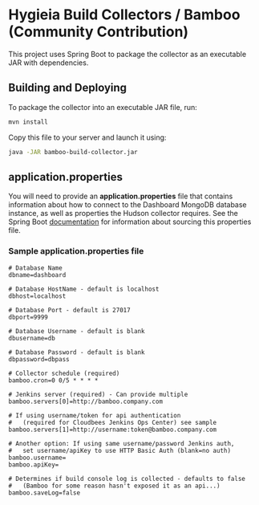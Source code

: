 # Hygieia Build Collectors / Bamboo (Community Contribution)

This project uses Spring Boot to package the collector as an executable JAR with dependencies.

## Building and Deploying

To package the collector into an executable JAR file, run:
```bash
mvn install
```

Copy this file to your server and launch it using:
```bash
java -JAR bamboo-build-collector.jar
```

## application.properties

You will need to provide an **application.properties** file that contains information about how to connect to the Dashboard MongoDB database instance, as well as properties the Hudson collector requires. See the Spring Boot [documentation](http://docs.spring.io/spring-boot/docs/current-SNAPSHOT/reference/htmlsingle/#boot-features-external-config-application-property-files) for information about sourcing this properties file.

### Sample application.properties file

```properties
# Database Name
dbname=dashboard

# Database HostName - default is localhost
dbhost=localhost

# Database Port - default is 27017
dbport=9999

# Database Username - default is blank
dbusername=db

# Database Password - default is blank
dbpassword=dbpass

# Collector schedule (required)
bamboo.cron=0 0/5 * * * *

# Jenkins server (required) - Can provide multiple
bamboo.servers[0]=http://bamboo.company.com

# If using username/token for api authentication
#   (required for Cloudbees Jenkins Ops Center) see sample
bamboo.servers[1]=http://username:token@bamboo.company.com

# Another option: If using same username/password Jenkins auth,
#   set username/apiKey to use HTTP Basic Auth (blank=no auth)
bamboo.username=
bamboo.apiKey=

# Determines if build console log is collected - defaults to false
#   (Bamboo for some reason hasn't exposed it as an api...)
bamboo.saveLog=false
```
